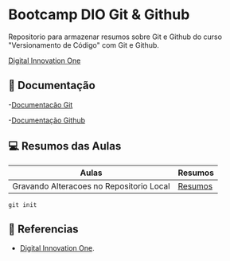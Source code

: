 
# Bootcamp DIO Git & Github

Repositorio para armazenar resumos sobre Git e Github do curso "Versionamento de Código" com Git e Github. 

[Digital Innovation One](https://www.dio.me/)

## 📃 Documentação
-[Documentacão Git](https://git-scm.com/doc/)

-[Documentação Github](https://docs.github.com/)

## 💻 Resumos das Aulas

| Aulas | Resumos |
|-------|--------|
| Gravando Alteracoes no Repositorio Local | [Resumos]()|

```
git init
```

## 🔭 Referencias
- [Digital Innovation One]().